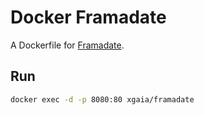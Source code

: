 # Docker Framadate

A Dockerfile for [Framadate](https://framagit.org/framasoft/framadate).

## Run

```bash
docker exec -d -p 8080:80 xgaia/framadate
```
